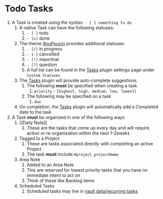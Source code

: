 # Todo Tasks

1. A Task is created using the syntax: `- [ ] something to do`
	1. A native Task can have the following statuses:
		1. `- [ ]` todo
		2. `- [x]` done
	2. The theme [AnuPpucin](style.md#AnuPpucin) provides additional statuses:
		1. `- [/]` in progress
		2. `- [-]` cancelled
		3. `- [!]` importnat
		4. `- [?]` question
		5. A full list can be found in the [Tasks](plugins.md#Tasks) plugin settings page under `Custom Statuses`
	3. The [Tasks](plugins.md#Tasks) plugin will provide auto-complete suggestions. 
		1. The following **must** be specified when creating a task
			1. `priority` - `[highest, high, medium, low, lowest]`
		2. The following *may* be specified on a task
			1. `due`
	4. On completion, the [Tasks](plugins.md#Tasks) plugin will automatically add a Completed date to the task
2. A Task **must** be organized in one of the following ways
	1. [[Daily Note]]
		1. These are the tasks that come up every day and will require action or re-organization within the next 1-2weeks
	2. Tagged to a Project
		1. These are tasks associated directly with completing an active Project
		2. The task **must** include `#project_projectName`
	3. Area Note
		1. Added to an Area Note
		2. This are reserved for lowest priority tasks that you have no immediate intent to act on
		3. Think of these like Backlog items
	4. Scheduled Tasks
		1. Scheduled tasks may live in [vault data/recurring tasks](../vault%20data/recurring%20tasks/README.md) 

